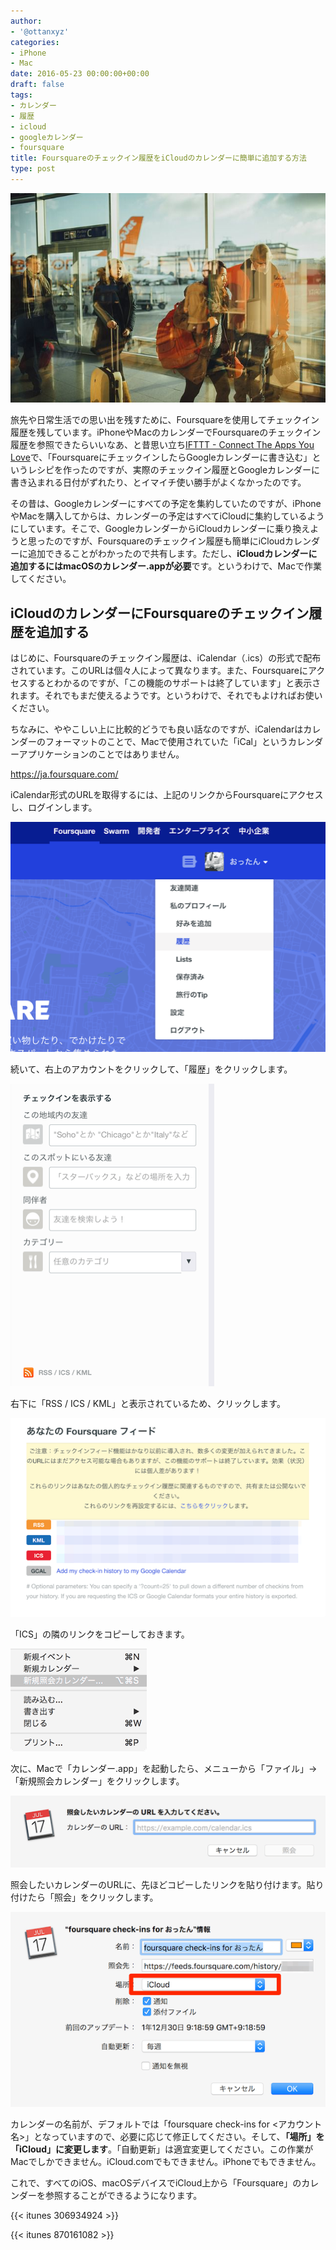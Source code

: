 ```yaml
---
author:
- '@ottanxyz'
categories:
- iPhone
- Mac
date: 2016-05-23 00:00:00+00:00
draft: false
tags:
- カレンダー
- 履歴
- icloud
- googleカレンダー
- foursquare
title: Foursquareのチェックイン履歴をiCloudのカレンダーに簡単に追加する方法
type: post
---
```


![](160523-5742efd302b60.jpg)

旅先や日常生活での思い出を残すために、Foursquareを使用してチェックイン履歴を残しています。iPhoneやMacのカレンダーでFoursquareのチェックイン履歴を参照できたらいいなあ、と昔思い立ち[IFTTT - Connect The Apps You Love](https://ifttt.com/)で、「FoursquareにチェックインしたらGoogleカレンダーに書き込む」というレシピを作ったのですが、実際のチェックイン履歴とGoogleカレンダーに書き込まれる日付がずれたり、とイマイチ使い勝手がよくなかったのです。

その昔は、Googleカレンダーにすべての予定を集約していたのですが、iPhoneやMacを購入してからは、カレンダーの予定はすべてiCloudに集約しているようにしています。そこで、GoogleカレンダーからiCloudカレンダーに乗り換えようと思ったのですが、Foursquareのチェックイン履歴も簡単にiCloudカレンダーに追加できることがわかったので共有します。ただし、**iCloudカレンダーに追加するにはmacOSのカレンダー.appが必要**です。というわけで、Macで作業してください。

## iCloudのカレンダーにFoursquareのチェックイン履歴を追加する

はじめに、Foursquareのチェックイン履歴は、iCalendar（.ics）の形式で配布されています。このURLは個々人によって異なります。また、Foursquareにアクセスするとわかるのですが、「この機能のサポートは終了しています」と表示されます。それでもまだ使えるようです。というわけで、それでもよければお使いください。

ちなみに、ややこしい上に比較的どうでも良い話なのですが、iCalendarはカレンダーのフォーマットのことで、Macで使用されていた「iCal」というカレンダーアプリケーションのことではありません。

<https://ja.foursquare.com/>

iCalendar形式のURLを取得するには、上記のリンクからFoursquareにアクセスし、ログインします。

![](160523-5742f37cceca0.png)

続いて、右上のアカウントをクリックして、「履歴」をクリックします。

![](160523-5742f3868d25a.png)

右下に「RSS / ICS / KML」と表示されているため、クリックします。

![](160523-5742f3afc7613.png)

「ICS」の隣のリンクをコピーしておきます。

![](160523-5742f3b5a20b1.png)

次に、Macで「カレンダー.app」を起動したら、メニューから「ファイル」→「新規照会カレンダー」をクリックします。

![](160523-5742f3bb35a9f.png)

照会したいカレンダーのURLに、先ほどコピーしたリンクを貼り付けます。貼り付けたら「照会」をクリックします。

![](160523-5742f3c262d9a.png)

カレンダーの名前が、デフォルトでは「foursquare check-ins for <アカウント名>」となっていますので、必要に応じて修正してください。そして、**「場所」を「iCloud」に変更します**。「自動更新」は適宜変更してください。この作業がMacでしかできません。iCloud.comでもできません。iPhoneでもできません。

これで、すべてのiOS、macOSデバイスでiCloud上から「Foursquare」のカレンダーを参照することができるようになります。

{{< itunes 306934924 >}}

{{< itunes 870161082 >}}

